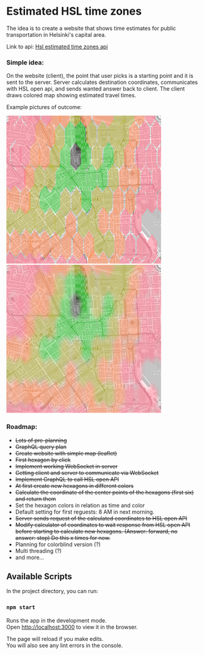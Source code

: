 # Estimated HSL time zones

The idea is to create a website that shows time estimates for public transportation in  Helsinki's capital area.

Link to api: [Hsl estimated time zones api](https://github.com/HeidiJoensuu/hsl_estimated_timezones_api)

### Simple idea: 


On the website (client), the point that user picks is a starting point and it is sent to the server. Server calculates destination coordinates, communicates with HSL open api, and sends wanted answer back to client. The client draws colored map showing estimated travel times.

Example pictures of outcome: 

![The idea1](./public/examplePicture1.png)
![The idea2](./public/examplePicture2.png)


### Roadmap:

- ~~Lots of pre-planning~~
- ~~GraphQL query plan~~
- ~~Create website with simple map (leaflet)~~
- ~~First hexagon by click~~
- ~~Implement working WebSocket in server~~
- ~~Getting client and server to communicate via WebSocket~~
- ~~Implement GraphQL to call HSL open API~~
- ~~At first create new hexagons in different colors~~
- ~~Calculate the coordinate of the center points of the hexagons (first six) and return them~~
- Set the hexagon colors in relation as time and color
- Default setting for first reguests: 8 AM in next morning.
- ~~Server sends request of the calculated coordinates to HSL open API~~
- ~~Modify calculator of coordinates to wait response from HSL open API before starting to calculate new hexagons. (Answer: forward, no answer: stop) Do this x times for now.~~
- Planning for colorblind version (?)
- Multi threading (?)
- and more...




## Available Scripts

In the project directory, you can run:

### `npm start`

Runs the app in the development mode.\
Open [http://localhost:3000](http://localhost:3000) to view it in the browser.

The page will reload if you make edits.\
You will also see any lint errors in the console.

